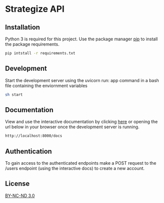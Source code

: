 # Strategize API

## Installation

Python 3 is required for this project. Use the package manager [pip](https://pip.pypa.io/en/stable/) to install the package requirements.

```bash
pip intstall -r requirements.txt
```

## Development

Start the development server using the uvicorn run: app command in a bash file containing the enviornment variables

```bash
sh start
```

## Documentation

View and use the interactive documentation by clicking [here](http://localhost:8000/docs) or opening the url below in your browser once the development server is running.

```bash
http://localhost:8000/docs
```

## Authentication

To gain access to the authenticated endpoints make a POST request to the /users endpoint (using the interactive docs) to create a new account.

## License

[BY-NC-ND 3.0](https://creativecommons.org/licenses/by-nc-nd/3.0/)

```

```
